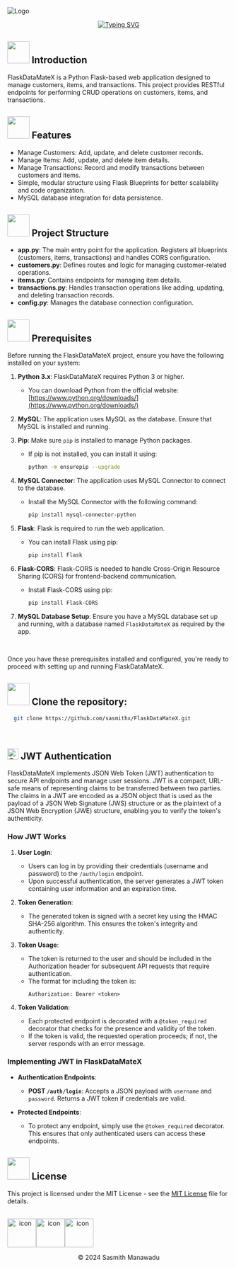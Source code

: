 
![Logo](https://static.wixstatic.com/media/b2dfda_1c51fe6397954d13a39841c7f66f4a7d~mv2.png/v1/fill/w_480,h_300,al_c,q_85,usm_0.66_1.00_0.01,enc_auto/b2dfda_1c51fe6397954d13a39841c7f66f4a7d~mv2.png)


<div align="center" ><a href="https://git.io/typing-svg"><img src="https://readme-typing-svg.demolab.com?font=Fira+Code&size=30&pause=1000&color=93ACF7&width=435&lines=FlaskDataMateX" alt="Typing SVG" /></a></div>

## <img src="https://user-images.githubusercontent.com/74038190/216122003-1c7d9078-357a-47f5-81c7-1c4f2552e143.png" style="width: 50px; height: 50px;" alt=""> Introduction

FlaskDataMateX is a Python Flask-based web application designed to manage customers, items, and transactions. This project provides RESTful endpoints for performing CRUD operations on customers, items, and transactions.

## <img src="https://raw.githubusercontent.com/Tarikul-Islam-Anik/Animated-Fluent-Emojis/master/Emojis/Travel%20and%20places/High%20Voltage.png" style="width: 50px; height: 50px;" alt=""> Features

- Manage Customers: Add, update, and delete customer records.
- Manage Items: Add, update, and delete item details.
- Manage Transactions: Record and modify transactions between customers and items.
- Simple, modular structure using Flask Blueprints for better scalability and code organization.
- MySQL database integration for data persistence.


## <img src="https://user-images.githubusercontent.com/74038190/216122028-c05b52fb-983e-4ee8-8811-6f30cd9ea5d5.png" style="width: 50px; height: 50px;" alt=""> Project Structure

- **app.py**: The main entry point for the application. Registers all blueprints (customers, items, transactions) and handles CORS configuration.
- **customers.py**: Defines routes and logic for managing customer-related operations.
- **items.py**: Contains endpoints for managing item details.
- **transactions.py**: Handles transaction operations like adding, updating, and deleting transaction records.
- **config.py**: Manages the database connection configuration.

## <img src="https://user-images.githubusercontent.com/74038190/216122041-518ac897-8d92-4c6b-9b3f-ca01dcaf38ee.png" style="width: 50px; height: 50px;" alt=""> Prerequisites

Before running the FlaskDataMateX project, ensure you have the following installed on your system:

1. **Python 3.x**: FlaskDataMateX requires Python 3 or higher.
   - You can download Python from the official website: [https://www.python.org/downloads/](https://www.python.org/downloads/)

2. **MySQL**: The application uses MySQL as the database. Ensure that MySQL is installed and running.
   

3. **Pip**: Make sure `pip` is installed to manage Python packages.
   - If pip is not installed, you can install it using:
     ```bash
     python -m ensurepip --upgrade
     ```

4. **MySQL Connector**: The application uses MySQL Connector to connect to the database.
   - Install the MySQL Connector with the following command:
     ```bash
     pip install mysql-connector-python
     ```

5. **Flask**: Flask is required to run the web application.
   - You can install Flask using pip:
     ```bash
     pip install Flask
     ```

6. **Flask-CORS**: Flask-CORS is needed to handle Cross-Origin Resource Sharing (CORS) for frontend-backend communication.
   - Install Flask-CORS using pip:
     ```bash
     pip install Flask-CORS
     ```

7. **MySQL Database Setup**: Ensure you have a MySQL database set up and running, with a database named `FlaskDataMateX` as required by the app.
   
<br>

Once you have these prerequisites installed and configured, you're ready to proceed with setting up and running FlaskDataMateX.


## <img src="https://raw.githubusercontent.com/Tarikul-Islam-Anik/Animated-Fluent-Emojis/master/Emojis/Objects/Keyboard.png" style="width: 50px; height: 50px;" alt=""> Clone the repository:


```bash
  git clone https://github.com/sasmithx/FlaskDataMateX.git
```
<br>

## <img src="https://raw.githubusercontent.com/Tarikul-Islam-Anik/Animated-Fluent-Emojis/master/Emojis/Objects/Shield.png" alt="Shield" width="25" height="25" /> JWT Authentication

FlaskDataMateX implements JSON Web Token (JWT) authentication to secure API endpoints and manage user sessions. JWT is a compact, URL-safe means of representing claims to be transferred between two parties. The claims in a JWT are encoded as a JSON object that is used as the payload of a JSON Web Signature (JWS) structure or as the plaintext of a JSON Web Encryption (JWE) structure, enabling you to verify the token's authenticity.

### How JWT Works

1. **User Login**: 
   - Users can log in by providing their credentials (username and password) to the `/auth/login` endpoint.
   - Upon successful authentication, the server generates a JWT token containing user information and an expiration time.

2. **Token Generation**: 
   - The generated token is signed with a secret key using the HMAC SHA-256 algorithm. This ensures the token's integrity and authenticity.

3. **Token Usage**: 
   - The token is returned to the user and should be included in the Authorization header for subsequent API requests that require authentication.
   - The format for including the token is: 
     ```
     Authorization: Bearer <token>
     ```

4. **Token Validation**: 
   - Each protected endpoint is decorated with a `@token_required` decorator that checks for the presence and validity of the token.
   - If the token is valid, the requested operation proceeds; if not, the server responds with an error message.

### Implementing JWT in FlaskDataMateX

- **Authentication Endpoints**:
  - **POST `/auth/login`**: Accepts a JSON payload with `username` and `password`. Returns a JWT token if credentials are valid.

- **Protected Endpoints**:
  - To protect any endpoint, simply use the `@token_required` decorator. This ensures that only authenticated users can access these endpoints.


## <img src="https://user-images.githubusercontent.com/74038190/216122069-5b8169d7-1d8e-4a13-b245-a8e4176c99f8.png" style="width: 50px; height: 50px;" alt=""> License

This project is licensed under the MIT License - see the [MIT License](LICENSE) file for details.

<br>

<div align="center" style="display: flex; align-items: flex-start;">
    <img src="https://techstack-generator.vercel.app/python-icon.svg" alt="icon" width="65" height="65" />
    <img src="https://techstack-generator.vercel.app/mysql-icon.svg" alt="icon" width="65" height="65" />
    <img src="https://techstack-generator.vercel.app/restapi-icon.svg" alt="icon" width="65" height="65" />
</div>

<p align="center">
  &copy; 2024 Sasmith Manawadu
</p>
